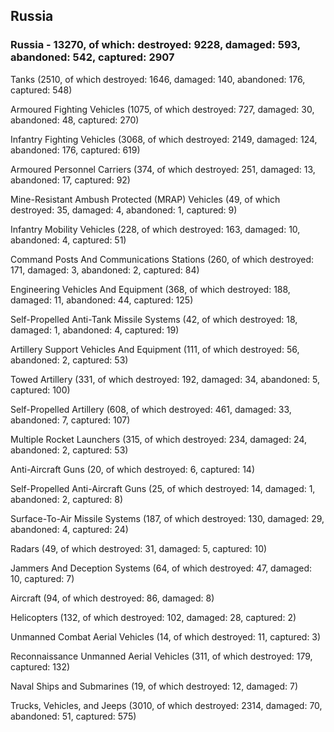
 
 ## Russia
 
 ### Russia - 13270, of which: destroyed: 9228, damaged: 593, abandoned: 542, captured: 2907

 

 

 Tanks (2510, of which destroyed: 1646, damaged: 140, abandoned: 176, captured: 548)

 Armoured Fighting Vehicles (1075, of which destroyed: 727, damaged: 30, abandoned: 48, captured: 270)

 Infantry Fighting Vehicles (3068, of which destroyed: 2149, damaged: 124, abandoned: 176, captured: 619)

 Armoured Personnel Carriers (374, of which destroyed: 251, damaged: 13, abandoned: 17, captured: 92)

 Mine-Resistant Ambush Protected (MRAP) Vehicles (49, of which destroyed: 35, damaged: 4, abandoned: 1, captured: 9)

 Infantry Mobility Vehicles (228, of which destroyed: 163, damaged: 10, abandoned: 4, captured: 51)

 Command Posts And Communications Stations (260, of which destroyed: 171, damaged: 3, abandoned: 2, captured: 84)

 Engineering Vehicles And Equipment (368, of which destroyed: 188, damaged: 11, abandoned: 44, captured: 125)

 Self-Propelled Anti-Tank Missile Systems (42, of which destroyed: 18, damaged: 1, abandoned: 4, captured: 19)

 Artillery Support Vehicles And Equipment (111, of which destroyed: 56, abandoned: 2, captured: 53)

 Towed Artillery (331, of which destroyed: 192, damaged: 34, abandoned: 5, captured: 100)

 Self-Propelled Artillery (608, of which destroyed: 461, damaged: 33, abandoned: 7, captured: 107)

 Multiple Rocket Launchers (315, of which destroyed: 234, damaged: 24, abandoned: 2, captured: 53)

 Anti-Aircraft Guns (20, of which destroyed: 6, captured: 14)

 Self-Propelled Anti-Aircraft Guns (25, of which destroyed: 14, damaged: 1, abandoned: 2, captured: 8)

 Surface-To-Air Missile Systems (187, of which destroyed: 130, damaged: 29, abandoned: 4, captured: 24)

 Radars (49, of which destroyed: 31, damaged: 5, captured: 10)

 Jammers And Deception Systems (64, of which destroyed: 47, damaged: 10, captured: 7)

 Aircraft (94, of which destroyed: 86, damaged: 8)

 Helicopters (132, of which destroyed: 102, damaged: 28, captured: 2)

 Unmanned Combat Aerial Vehicles (14, of which destroyed: 11, captured: 3)

 Reconnaissance Unmanned Aerial Vehicles (311, of which destroyed: 179, captured: 132)

 Naval Ships and Submarines (19, of which destroyed: 12, damaged: 7)

 Trucks, Vehicles, and Jeeps (3010, of which destroyed: 2314, damaged: 70, abandoned: 51, captured: 575)

